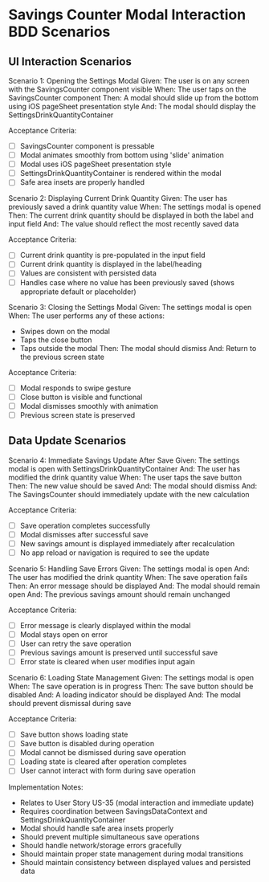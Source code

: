 # Savings Counter Modal Interaction BDD Scenarios

## UI Interaction Scenarios

Scenario 1: Opening the Settings Modal
Given: The user is on any screen with the SavingsCounter component visible
When: The user taps on the SavingsCounter component
Then: A modal should slide up from the bottom using iOS pageSheet presentation style
And: The modal should display the SettingsDrinkQuantityContainer

Acceptance Criteria:
- [ ] SavingsCounter component is pressable
- [ ] Modal animates smoothly from bottom using 'slide' animation
- [ ] Modal uses iOS pageSheet presentation style
- [ ] SettingsDrinkQuantityContainer is rendered within the modal
- [ ] Safe area insets are properly handled

Scenario 2: Displaying Current Drink Quantity
Given: The user has previously saved a drink quantity value
When: The settings modal is opened
Then: The current drink quantity should be displayed in both the label and input field
And: The value should reflect the most recently saved data

Acceptance Criteria:
- [ ] Current drink quantity is pre-populated in the input field
- [ ] Current drink quantity is displayed in the label/heading
- [ ] Values are consistent with persisted data
- [ ] Handles case where no value has been previously saved (shows appropriate default or placeholder)

Scenario 3: Closing the Settings Modal
Given: The settings modal is open
When: The user performs any of these actions:
  - Swipes down on the modal
  - Taps the close button
  - Taps outside the modal
Then: The modal should dismiss
And: Return to the previous screen state

Acceptance Criteria:
- [ ] Modal responds to swipe gesture
- [ ] Close button is visible and functional
- [ ] Modal dismisses smoothly with animation
- [ ] Previous screen state is preserved

## Data Update Scenarios

Scenario 4: Immediate Savings Update After Save
Given: The settings modal is open with SettingsDrinkQuantityContainer
And: The user has modified the drink quantity value
When: The user taps the save button
Then: The new value should be saved
And: The modal should dismiss
And: The SavingsCounter should immediately update with the new calculation

Acceptance Criteria:
- [ ] Save operation completes successfully
- [ ] Modal dismisses after successful save
- [ ] New savings amount is displayed immediately after recalculation
- [ ] No app reload or navigation is required to see the update

Scenario 5: Handling Save Errors
Given: The settings modal is open
And: The user has modified the drink quantity
When: The save operation fails
Then: An error message should be displayed
And: The modal should remain open
And: The previous savings amount should remain unchanged

Acceptance Criteria:
- [ ] Error message is clearly displayed within the modal
- [ ] Modal stays open on error
- [ ] User can retry the save operation
- [ ] Previous savings amount is preserved until successful save
- [ ] Error state is cleared when user modifies input again

Scenario 6: Loading State Management
Given: The settings modal is open
When: The save operation is in progress
Then: The save button should be disabled
And: A loading indicator should be displayed
And: The modal should prevent dismissal during save

Acceptance Criteria:
- [ ] Save button shows loading state
- [ ] Save button is disabled during operation
- [ ] Modal cannot be dismissed during save operation
- [ ] Loading state is cleared after operation completes
- [ ] User cannot interact with form during save operation

Implementation Notes:
- Relates to User Story US-35 (modal interaction and immediate update)
- Requires coordination between SavingsDataContext and SettingsDrinkQuantityContainer
- Modal should handle safe area insets properly
- Should prevent multiple simultaneous save operations
- Should handle network/storage errors gracefully
- Should maintain proper state management during modal transitions
- Should maintain consistency between displayed values and persisted data 